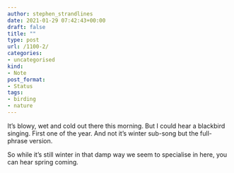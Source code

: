 ```yaml
---
author: stephen_strandlines
date: 2021-01-29 07:42:43+00:00
draft: false
title: ""
type: post
url: /1100-2/
categories:
- uncategorised
kind:
- Note
post_format:
- Status
tags:
- birding
- nature
---
```


It’s blowy, wet and cold out there this morning. But I could hear a blackbird singing. First one of the year. And not it’s winter sub-song but the full-phrase version.



So while it’s still winter in that damp way we seem to specialise in here, you can hear spring coming.
